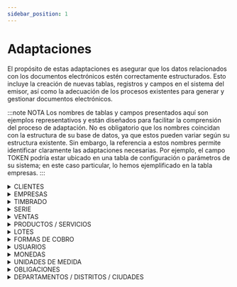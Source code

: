 ```yaml
---
sidebar_position: 1
---
```


# Adaptaciones

<div style={{ fontSize: "18px", textAlign: "justify" }}>

El propósito de estas adaptaciones es asegurar que los datos relacionados con los documentos electrónicos estén correctamente estructurados. Esto incluye la creación de nuevas tablas, registros y campos en el sistema del emisor, así como la adecuación de los procesos existentes para generar y gestionar documentos electrónicos. 

:::note NOTA
Los nombres de tablas y campos presentados aquí son ejemplos representativos y están diseñados para facilitar la comprensión del proceso de adaptación. No es obligatorio que los nombres coincidan con la estructura de su base de datos, ya que estos pueden variar según su estructura existente. Sin embargo, la referencia a estos nombres permite identificar claramente las adaptaciones necesarias. Por ejemplo, el campo TOKEN podría estar ubicado en una tabla de configuración o parámetros de su sistema; en este caso particular, lo hemos ejemplificado en la tabla empresas.
:::
</div>


<details>
<summary>CLIENTES</summary>

Tener en cuenta la adaptacion de los siguientes campos:

<div style={{ overflowX: 'auto' }}>
  <table style={{ tableLayout: 'auto', borderCollapse: 'collapse' }}>
    <thead>
      <tr>
        <th style={{ whiteSpace: 'nowrap' }}>Dato</th>
        <th style={{ whiteSpace: 'nowrap' }}>Tipo</th>
        <th style={{ whiteSpace: 'nowrap' }}>Observación</th>
      </tr>
    </thead>
    <tbody>
      <tr>
        <td style={{ whiteSpace: 'nowrap' }}>contribuyente</td>
        <td style={{ whiteSpace: 'nowrap' }}>booleano</td>
        <td>se utiliza el valor true, false</td>
      </tr>
      <tr>
        <td style={{ whiteSpace: 'nowrap' }}>tipo contribuyente</td>
        <td style={{ whiteSpace: 'nowrap' }}>int</td>
        <td>valor 1 si es física, 2 para jurídica</td>
      </tr>
      <tr>
        <td style={{ whiteSpace: 'nowrap' }}>proveedor del estado</td>
        <td style={{ whiteSpace: 'nowrap' }}>booleano</td>
        <td>con este campo podrá definir el dato **tipo operación** para el cliente como B2G</td>
      </tr>
      <tr>
        <td style={{ whiteSpace: 'nowrap' }}>nombre fantasía</td>
        <td style={{ whiteSpace: 'nowrap' }}>string</td>
        <td>debe corresponder a lo declarado en el Ruc, pero no es obligatorio</td>
      </tr>
      <tr>
        <td style={{ whiteSpace: 'nowrap' }}>email</td>
        <td style={{ whiteSpace: 'nowrap' }}>string</td>
        <td>será de utilidad para el envío del kuDE y XML al correo del cliente una vez aprobada la factura</td>
      </tr>
      <tr>
        <td style={{ whiteSpace: 'nowrap' }}>tipo operacion</td>
        <td style={{ whiteSpace: 'nowrap' }}>int</td>
        <td style={{ textAlign: "justify" }}>los valores a utilizar son: 1=B2B, 2=B2C, 3=B2G, 4=B2F <br /> **Obs.:** Estos valores pueden ser utilizados como un campo fijo o definidos de forma dinámica según las características del cliente. Por ejemplo, para el caso de B2B, se debe verificar si el cliente es de tipo jurídico; para B2C, si el cliente es de tipo físico o no es contribuyente y solo cuenta con una cédula de identidad (C.I.); para B2F, si en el campo país se identifica como procedente de otra nacionalidad; y para B2G, si el cliente es proveedor del Estado.</td>
      </tr>
      <tr>
        <td style={{ whiteSpace: 'nowrap' }}>documento tipo</td>
        <td style={{ whiteSpace: 'nowrap' }}>int</td>
        <td>los valores a utilizar son: <br /> 1 = Cédula paraguaya <br /> 2 = Pasaporte <br /> 3 = Cédula extranjera <br /> 4 = Carnet de residencia <br /> 5 = Innominado <br /> 6 = Tarjeta diplomática de exoneración fiscal <br /> 9 = Otro <br /> **Obs.:** informar solo si el cliente no es contribuyente.</td>
      </tr>
      <tr>
        <td style={{ whiteSpace: 'nowrap' }}>numero casa</td>
        <td style={{ whiteSpace: 'nowrap' }}>int</td>
        <td>es obligatorio si se informa la dirección, de lo contrario puede informar valor 0</td>
      </tr>
      <tr>
        <td style={{ whiteSpace: 'nowrap' }}>país</td>
        <td style={{ whiteSpace: 'nowrap' }}>string</td>
        <td>país de origen del cliente, codificación según XSD de paises. <br /> https://ekuatia.set.gov.py/sifen/xsd/Paises_v100.xsd </td>
      </tr>      
      <tr>
        <td style={{ whiteSpace: 'nowrap' }}>departamento</td>
        <td style={{ whiteSpace: 'nowrap' }}>int</td>
        <td>campo obligatorio si se informa dirección, sin embargo no informar si tipo de operación es B2F</td>
      </tr>
      <tr>
        <td style={{ whiteSpace: 'nowrap' }}>distrito</td>
        <td style={{ whiteSpace: 'nowrap' }}>int</td>
        <td>asignar si se ha informado departamento.</td>
      </tr>
      <tr>
        <td style={{ whiteSpace: 'nowrap' }}>ciudad</td>
        <td style={{ whiteSpace: 'nowrap' }}>int</td>
        <td style={{ textAlign: "justify" }}>campo obligarorio si se informa dirección, sin embargo no informar si tipo de operación es B2F. <br /> La codificación de departamentos, distritos y ciudades se encuentra en el siguiente link, archivo xlsx código de referencia geografica: <br /> https://www.dnit.gov.py/web/e-kuatia/tablas-y-codificaciones</td>
      </tr>                                                      
    </tbody>
  </table>
</div>

</details>

<details>
<summary>EMPRESAS</summary>

<div style={{ fontSize: "18px", textAlign: "justify" }}>
Como se explicó anteriormente, los campos mencionados pueden estar ubicados en tablas de configuración o parámetros según la estructura del sistema.  
</div>  

<div style={{ overflowX: 'auto' }}>
  <table style={{ tableLayout: 'auto', borderCollapse: 'collapse' }}>
    <thead>
      <tr>
        <th style={{ whiteSpace: 'nowrap' }}>Dato</th>
        <th style={{ whiteSpace: 'nowrap' }}>Tipo</th>
        <th style={{ whiteSpace: 'nowrap' }}>Observación</th>
      </tr>
    </thead>
    <tbody>
      <tr>
        <td style={{ whiteSpace: 'nowrap' }}>token</td>
        <td style={{ whiteSpace: 'nowrap' }}>string</td>
        <td style={{ textAlign: "justify" }}>para este ejemplo el campo TOKEN lo utilizo en la tabla de empresas, esto es conveniente cuando se maneja un esquema de multiempresas o holdings. donde el TOKEN puede ser enviado con cada documento para identificar la empresa correspondiente. <br /> **Obs.:**
        El campo TOKEN contiene el RUC del emisor, lo que permite identificar de manera única a la empresa emisora.</td>
      </tr>
      <tr>
        <td style={{ whiteSpace: 'nowrap' }}>tipo contribuyente</td>
        <td style={{ whiteSpace: 'nowrap' }}>int</td>
        <td style={{ textAlign: "justify" }}>valor 1 si es física, 2 para jurídica <br /> **Obs.:** Este campo es opcional y no es necesario si el emisor genera el CDC desde su propio sistema, lo cual recomendamos. Sin embargo, en caso contrario, será requerido como dato para que nuestra API pueda generar el CDC.</td>
      </tr>
      <tr>
        <td style={{ whiteSpace: 'nowrap' }}>síncrono</td>
        <td style={{ whiteSpace: 'nowrap' }}>booleano</td>
        <td style={{ textAlign: "justify" }}>valor true, false <br /> en este campo (opcional) puede especificar si la operacion realizada se procesara para el envio sÍncrono o asíncrono (lotes) desde su sistema ERP</td>
      </tr>
      <tr>
        <td style={{ whiteSpace: 'nowrap' }}>ip servidor</td>
        <td style={{ whiteSpace: 'nowrap' }}>string</td>
        <td style={{ textAlign: "justify" }}>Campo (opcional) destinado a almacenar la dirección IP del servidor donde se ejecuta la API REST local de DTEpy, utilizada para generar el KuDE a través de llamadas desde el sistema de facturación. Ej. http://192.168.0.1:3001/kude, donde el valor de la IP será una variable definida por este campo.</td>
      </tr>      
    </tbody>
  </table>
</div>

</details>

<details>
<summary>TIMBRADO</summary>

<div style={{ overflowX: 'auto' }}>
  <table style={{ tableLayout: 'auto', borderCollapse: 'collapse' }}>
    <thead>
      <tr>
        <th style={{ whiteSpace: 'nowrap' }}>Dato</th>
        <th style={{ whiteSpace: 'nowrap' }}>Observación</th>
      </tr>
    </thead>
    <tbody>
      <tr>
        <td style={{ whiteSpace: 'nowrap' }}>timbrado</td>
        <td style={{ textAlign: "justify" }}>En lo que respecta al timbrado, su sistema informático actualmente registra los timbrados utilizados en facturas preimpresas o autoimpresas. Esta tabla debe ser adaptada para incluir los registros de timbrado correspondientes a los documentos electrónicos. Para los sistemas que no cuentan con una tabla específica para timbrados y utilizan un campo en alguna tabla de configuración o parámetros, será necesario crear un campo adicional para el timbrado electrónico, manteniéndolo separado de los timbrados anteriores. <br /> **Obs.:** El timbrado electrónico solo cuenta con un campo para la fecha de inicio de vigencia y no tiene fecha de caducidad, a diferencia de los timbrados tradicionales que incluían un campo para el fin de vigencia.</td>
      </tr>
      <tr>
        <td style={{ whiteSpace: 'nowrap' }}>numero documento</td>
        <td style={{ textAlign: "justify" }}>Es importante aplicar el mismo criterio para la numeración de documentos, separando la secuencia, sucursal-puntoExpedicion-numero correspondiente a los documentos electrónicos de las utilizadas para las facturas preimpresas o autoimpresas.</td>
      </tr>
    </tbody>
  </table>
</div>
</details>

<details>
<summary>SERIE</summary>

<div style={{ fontSize: "18px", textAlign: "justify" }}>
Es necesario contar con una estructura que permita almacenar los registros de los puntos de expedición y su correspondiente serie. El uso del número de serie se activa una vez que la numeración del punto de expedición alcanza el límite de 9999999. En ese momento, la serie comienza con el valor AA. Posteriormente, cada vez que se agote la numeración, el orden de cambio en el código de la serie seguirá la secuencia alfabética: AA, AB, AC, ... AZ, BA, BB, ... BZ, ... ZA, ZB, ... ZZ.
</div>

</details>

<details>
<summary>VENTAS</summary>

<div style={{ overflowX: 'auto' }}>
  <table style={{ tableLayout: 'auto', borderCollapse: 'collapse' }}>
    <thead>
      <tr>
        <th style={{ whiteSpace: 'nowrap' }}>Dato</th>
        <th style={{ whiteSpace: 'nowrap' }}>Tipo</th>
        <th style={{ whiteSpace: 'nowrap' }}>Observación</th>
      </tr>
    </thead>
    <tbody>
      <tr>
        <td style={{ whiteSpace: 'nowrap' }}>tipo fact</td>
        <td style={{ whiteSpace: 'nowrap' }}>string</td>
        <td style={{ textAlign: "justify" }}>campo opcional para poder identificar el tipo de documento si es preimpresa, autoimpresor, doc. electrónico </td>
      </tr>
      <tr>
        <td style={{ whiteSpace: 'nowrap' }}>CDC</td>
        <td style={{ whiteSpace: 'nowrap' }}>string</td>
        <td style={{ textAlign: "justify" }}>es el código de control único que identifica a la factura, esto recomendamos que genere desde su sistema y lo almacene en el campo</td>
      </tr>
      <tr>
        <td style={{ whiteSpace: 'nowrap' }}>nro serie</td>
        <td style={{ whiteSpace: 'nowrap' }}>string</td>
        <td style={{ textAlign: "justify" }}>campo correspondiente al número de serie Ej. AA cuando alcance el límite de 9999999</td>
      </tr>
      <tr>
        <td style={{ whiteSpace: 'nowrap' }}>envio_pend</td>
        <td style={{ whiteSpace: 'nowrap' }}>booleano</td>
        <td style={{ textAlign: "justify" }}>Este campo es opcional y se utiliza para marcar la factura como pendiente de envío por correo electrónico. Si se establece en true, el servicio REST procesará el envío al correo del cliente una vez que la factura haya sido aprobada por el SIFEN.</td>
      </tr> 
      <tr>
        <td style={{ whiteSpace: 'nowrap' }}>anticipo</td>
        <td style={{ whiteSpace: 'nowrap' }}>numeric</td>
        <td style={{ textAlign: "justify" }}>Similar al campo de descuento, en el caso de un anticipo, se registra el valor aplicado de un documento asociado que fue emitido con el tipo de transacción **9 = Anticipo**, Obs.: Es importante considerar el valor del anticipo aplicado en el detalle cuando se trate de un anticipo por ítem.</td>
      </tr>   
      <tr>
        <td style={{ whiteSpace: 'nowrap' }}>condicion anticipo</td>
        <td style={{ whiteSpace: 'nowrap' }}>int</td>
        <td style={{ textAlign: "justify" }}>define si el anticipo es 1 = Global o 2 = Por Ítem</td>
      </tr>         
      <tr>
        <td style={{ whiteSpace: 'nowrap' }}>estado set</td>
        <td style={{ whiteSpace: 'nowrap' }}>string</td>
        <td style={{ textAlign: "justify" }}>campo para establecer el estado del documento segun la respuesta del SIFEN a: PENDIENTE, APRROBADO, RECHAZADO, INUTILIZDO, CANCELADO, ANULADO</td>
      </tr> 
      <tr>
        <td style={{ whiteSpace: 'nowrap' }}>identificador</td>
        <td style={{ whiteSpace: 'nowrap' }}>int</td>
        <td style={{ textAlign: "justify" }}>Número secuencial autoincremental único que identifica cada documento emitido. Corresponde al ID autogenerado por el emisor, el cual puede extraerse de una tabla que almacene el identificador asociado a cada tipo de operación, como emisión de documentos o envío de eventos.</td>
      </tr>
      <tr>
        <td style={{ whiteSpace: 'nowrap' }}>codigo aleatorio</td>
        <td style={{ whiteSpace: 'nowrap' }}>numeric</td>
        <td style={{ textAlign: "justify" }}>Código de 9 digitos generado por el emisor de manera aleatoria, este código estara concatenado con el CDC para asegurar la confidencialidad del documento ej. 123456789</td>
      </tr>
      <tr>
        <td style={{ whiteSpace: 'nowrap' }}>CA</td>
        <td style={{ whiteSpace: 'nowrap' }}>string</td>
        <td style={{ textAlign: "justify" }}>código de 6 dígitos generado aleatoriamente por el emisor y que esta sea único por cliente. Este código es especialmente útil en casos donde se utiliza una impresora de tickets matricial, ya que permite incluirlo en el ticket provisorio impreso. El código CA facilita que el cliente pueda descargar el KuDE desde una página web indicada en el mismo ticket ingresando el ruc/ci del cliente y el código CA: ej. SKR074 para la descarga.</td>
      </tr>      
      <tr>
        <td style={{ whiteSpace: 'nowrap' }}>numero lote</td>
        <td style={{ whiteSpace: 'nowrap' }}>string</td>
        <td style={{ textAlign: "justify" }}>si el envío es asíncrono (lote), el sifen genera un número de lote si es satisfactorio el envío. este número se recomienda guardar para tener un control del documento y su lote asociado.</td>
      </tr>
      <tr>
        <td style={{ whiteSpace: 'nowrap' }}>tipo impuesto</td>
        <td style={{ whiteSpace: 'nowrap' }}>int</td>
        <td style={{ textAlign: "justify" }}>tipo impuesto afectado por el documento, estos valores pueden estar almacenados en una tabla. <br /> 1 = IVA <br /> 2 = ISC <br /> 3 = Renta <br /> 4 = Ninguno <br /> 5= IVA - Renta</td>
      </tr> 
      <tr>
        <td style={{ whiteSpace: 'nowrap' }}>tipo transacción</td>
        <td style={{ whiteSpace: 'nowrap' }}>int</td>
        <td style={{ textAlign: "justify" }}>valores que pueden ser almacenados en una tabla <br /> 1 = Venta de mercadería <br /> 2 = Prestación de servicios <br /> 3 = Mixto <br /> 4 = Venta de activo fijo <br /> 5 = Venta de divisas <br /> 6 = Compra de divisas <br /> 7 = Promoción o entrega de muestras <br /> 8 = Donación <br /> 9 = Anticipo <br /> 10 = Compra de productos <br /> 11 = Compra de servicios <br /> 12 = Venta de crédito fiscal <br /> 13 = Muestras médicas</td>
      </tr>
      <tr>
        <td style={{ whiteSpace: 'nowrap' }}>presencia</td>
        <td style={{ whiteSpace: 'nowrap' }}>int</td>
        <td style={{ textAlign: "justify" }}>1 = Operación presencial <br /> 2 = Operación electrónica <br /> 3 = Operación telemarketing <br /> 4 = Venta a domicilio <br /> 5 = Operación bancaria <br /> 6 = Operación cíclica <br /> 9 = Otro</td>
      </tr>  
      <tr>
        <td style={{ whiteSpace: 'nowrap' }}>motivo nota</td>
        <td style={{ whiteSpace: 'nowrap' }}>int</td>
        <td style={{ textAlign: "justify" }}>motivo de la emision cuando los documentos son del tipo NC Y ND. lista de datos que pueden almacenarse en una tabla. <br /> 1 = Devolución y Ajuste de precios <br /> 2 = Devolución <br /> 3 = Descuento <br /> 4 = Bonificación <br /> 5 = Crédito incobrable <br /> 6 = Recupero de costo <br /> 7 = Recupero de gasto <br /> 8 = Ajuste de precio</td>
      </tr>             
    </tbody>
  </table>
</div>

</details>

<details>
<summary>PRODUCTOS / SERVICIOS</summary>

<div style={{ fontSize: "18px", textAlign: "justify" }}>
en caso de que los códigos de los productos sean demasiado largos, podría surgir un problema al mostrarlos en la columna correspondiente del KuDE. Para resolver esta situación, se recomienda adaptar un campo paralelo en la tabla de productos que actúe como un ID autoincremental. Este ID puede utilizarse como el código de producto para garantizar una representación más adecuada y legible en el KuDE.
</div>

</details>

<details>
<summary>LOTES</summary>

<div style={{ fontSize: "18px", textAlign: "justify" }}>
En caso de que se desee realizar consultas al integrador mediante procedimientos almacenados, especialmente para gestionar envíos por lotes al SIFEN, se puede crear una tabla para registrar los números de lote procesados con cada envío. Esta tabla podría incluir campos como un identificador único del lote (idlote), el número del lote, el estado actual, la respuesta del SIFEN y el tipo de documento asociado (por ejemplo, Factura Electrónica - FE, Nota de Crédito - NC, entre otros).
</div>

</details>

<details>
<summary>FORMAS DE COBRO</summary>

<div style={{ fontSize: "18px", textAlign: "justify" }}>
Para las operaciones al contado, la estructura del emisor debe incluir los datos necesarios para registrar la forma de cobro asociada a cada factura, utilizando los códigos definidos por el SIFEN, codigos que deben estar asociados a tablas y registros existentes en su sistema. 
</div>

<div style={{ overflowX: 'auto' }}>
  <table style={{ tableLayout: 'auto', borderCollapse: 'collapse' }}>
    <thead>
      <tr>
        <th style={{ whiteSpace: 'nowrap' }}>Dato</th>
        <th style={{ whiteSpace: 'nowrap' }}>Tipo</th>
        <th style={{ whiteSpace: 'nowrap' }}>Observación</th>
      </tr>
    </thead>
    <tbody>
      <tr>
        <td style={{ whiteSpace: 'nowrap' }}>tipo de pago</td>
        <td style={{ whiteSpace: 'nowrap' }}>int</td>
        <td style={{ textAlign: "justify" }}>1 = Efectivo <br /> 2 = Cheque <br /> 3 = Tarjeta de crédito <br /> 4 = Tarjeta de débito <br /> 5 = Transferencia <br /> 6 = Giro <br /> 7 = Billetera electrónica <br /> 8 = Tarjeta empresarial <br /> 9 = Vale <br /> 10 = Retención <br /> 11 = Pago por anticipo <br /> 12 = Valor fiscal <br /> 13 = Valor comercial <br /> 14 = Compensación <br /> 15 = Permuta <br /> 16 = Pago bancario <br /> 17=  Pago Móvil <br /> 18 = Donación <br /> 19 = Promoción <br /> 20 = Consumo Interno <br /> 21 = Pago Electrónico</td>
      </tr>
      <tr>
        <td style={{ whiteSpace: 'nowrap' }}>tarjetas</td>
        <td style={{ whiteSpace: 'nowrap' }}>int</td>
        <td style={{ textAlign: "justify" }}>si la forma de cobro es en tarjeta: <br /> 1 = Visa <br /> 2 = Mastercard <br /> 3 = American Express <br /> 4 = Maestro <br /> 5 = Panal <br /> 6 = Cabal <br /> 99 = Otro</td>
      </tr>
      <tr>
        <td style={{ whiteSpace: 'nowrap' }}>medio de pago</td>
        <td style={{ whiteSpace: 'nowrap' }}>int</td>
        <td style={{ textAlign: "justify" }}>medio de pago de la tarjeta: <br /> 1 = POS <br /> 2 = Pago electónico <br /> 9 = Otro</td>
      </tr>
    </tbody>
  </table>
</div>
</details>

<details>
<summary>USUARIOS</summary>

describe al responsable de la operacion del documento, Ej. Cajero, se deben tener en cuenta los siguientes datos: 

<div style={{ overflowX: 'auto' }}>
  <table style={{ tableLayout: 'auto', borderCollapse: 'collapse' }}>
    <thead>
      <tr>
        <th style={{ whiteSpace: 'nowrap' }}>Dato</th>
        <th style={{ whiteSpace: 'nowrap' }}>Tipo</th>
        <th style={{ whiteSpace: 'nowrap' }}>Observación</th>
      </tr>
    </thead>
    <tbody>
      <tr>
        <td style={{ whiteSpace: 'nowrap' }}>documento tipo</td>
        <td style={{ whiteSpace: 'nowrap' }}>int</td>
        <td style={{ textAlign: "justify" }}>1 = Cédula paraguaya <br /> 2 = Pasaporte <br /> 3 = Cédula extranjera <br /> 4 = Carnet de residenca <br /> 9 = Otro</td>
      </tr>
      <tr>
        <td style={{ whiteSpace: 'nowrap' }}>documento numero</td>
        <td style={{ whiteSpace: 'nowrap' }}>string</td>
        <td style={{ textAlign: "justify" }}></td>
      </tr>
      <tr>
        <td style={{ whiteSpace: 'nowrap' }}>nombre</td>
        <td style={{ whiteSpace: 'nowrap' }}>string</td>
        <td style={{ textAlign: "justify" }}></td>
      </tr>
      <tr>
        <td style={{ whiteSpace: 'nowrap' }}>cargo</td>
        <td style={{ whiteSpace: 'nowrap' }}>string</td>
        <td style={{ textAlign: "justify" }}>cadena de texto ejemplo: Cajero</td>
      </tr>      
    </tbody>
  </table>
</div>

</details>

<details>
<summary>MONEDAS</summary>

asociar los códigos de su sistema con los códigos de sifen segun el archivo XSD: <br /> - https://ekuatia.set.gov.py/sifen/xsd/Monedas_v100.xsd
</details>

<details>
<summary>UNIDADES DE MEDIDA</summary>

asociar los códigos de su sistema con los códigos de sifen segun el archivo XSD: <br />
- https://ekuatia.set.gov.py/sifen/xsd/Unidades_Medida_v141.xsd 
</details>

<details>
<summary>OBLIGACIONES</summary>

Se debe contar con una tabla destinada a registrar las obligaciones afectadas por la emisión del documento. Esta tabla debe incluir campos como código y descripción, permitiendo identificar claramente cada obligación. Por ejemplo: <br /> 211 - Impuesto al Valor Agregado - Gravadas y Exoneradas - Exportadores <br /> 715 - Impuesto a la Renta Personal - Servicios Personales

</details>

<details>
<summary>DEPARTAMENTOS / DISTRITOS / CIUDADES</summary>

asociar los códigos de su sistema con los códigos de sifen segun el archivo XLSX de (código de referencia geografica):

- https://www.dnit.gov.py/web/e-kuatia/tablas-y-codificaciones
</details>